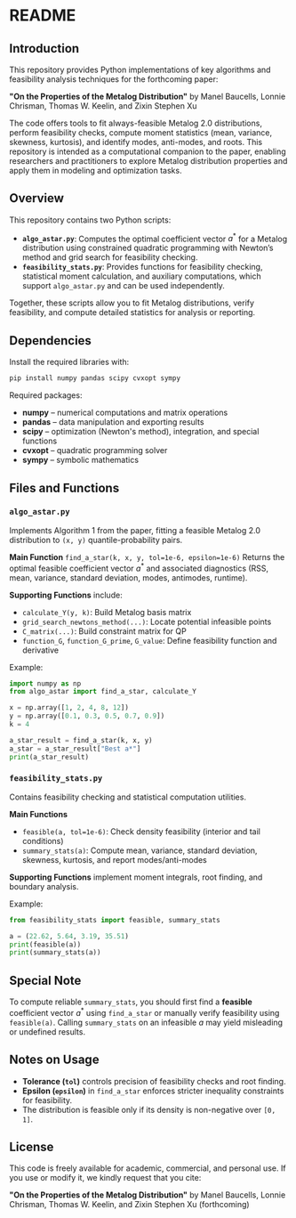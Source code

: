 # README

## Introduction

This repository provides Python implementations of key algorithms and feasibility analysis techniques for the forthcoming paper:

**"On the Properties of the Metalog Distribution"**
by Manel Baucells, Lonnie Chrisman, Thomas W. Keelin, and Zixin Stephen Xu

The code offers tools to fit always-feasible Metalog 2.0 distributions, perform feasibility checks, compute moment statistics (mean, variance, skewness, kurtosis), and identify modes, anti-modes, and roots. This repository is intended as a computational companion to the paper, enabling researchers and practitioners to explore Metalog distribution properties and apply them in modeling and optimization tasks.

## Overview

This repository contains two Python scripts:

* **`algo_astar.py`**: Computes the optimal coefficient vector $a^*$ for a Metalog distribution using constrained quadratic programming with Newton’s method and grid search for feasibility checking.
* **`feasibility_stats.py`**: Provides functions for feasibility checking, statistical moment calculation, and auxiliary computations, which support `algo_astar.py` and can be used independently.

Together, these scripts allow you to fit Metalog distributions, verify feasibility, and compute detailed statistics for analysis or reporting.

## Dependencies

Install the required libraries with:

```sh
pip install numpy pandas scipy cvxopt sympy
```

Required packages:

* **numpy** – numerical computations and matrix operations
* **pandas** – data manipulation and exporting results
* **scipy** – optimization (Newton's method), integration, and special functions
* **cvxopt** – quadratic programming solver
* **sympy** – symbolic mathematics

## Files and Functions

### `algo_astar.py`

Implements Algorithm 1 from the paper, fitting a feasible Metalog 2.0 distribution to `(x, y)` quantile-probability pairs.

**Main Function**
`find_a_star(k, x, y, tol=1e-6, epsilon=1e-6)`
Returns the optimal feasible coefficient vector $a^*$ and associated diagnostics (RSS, mean, variance, standard deviation, modes, antimodes, runtime).

**Supporting Functions** include:

* `calculate_Y(y, k)`: Build Metalog basis matrix
* `grid_search_newtons_method(...)`: Locate potential infeasible points
* `C_matrix(...)`: Build constraint matrix for QP
* `function_G`, `function_G_prime`, `G_value`: Define feasibility function and derivative

Example:

```python
import numpy as np
from algo_astar import find_a_star, calculate_Y

x = np.array([1, 2, 4, 8, 12])
y = np.array([0.1, 0.3, 0.5, 0.7, 0.9])
k = 4

a_star_result = find_a_star(k, x, y)
a_star = a_star_result["Best a*"]
print(a_star_result)
```

### `feasibility_stats.py`

Contains feasibility checking and statistical computation utilities.

**Main Functions**

* `feasible(a, tol=1e-6)`: Check density feasibility (interior and tail conditions)
* `summary_stats(a)`: Compute mean, variance, standard deviation, skewness, kurtosis, and report modes/anti-modes

**Supporting Functions** implement moment integrals, root finding, and boundary analysis.

Example:

```python
from feasibility_stats import feasible, summary_stats

a = (22.62, 5.64, 3.19, 35.51)
print(feasible(a))
print(summary_stats(a))
```

## Special Note

To compute reliable `summary_stats`, you should first find a **feasible** coefficient vector $a^*$ using `find_a_star` or manually verify feasibility using `feasible(a)`. Calling `summary_stats` on an infeasible $a$ may yield misleading or undefined results.

## Notes on Usage

* **Tolerance (`tol`)** controls precision of feasibility checks and root finding.
* **Epsilon (`epsilon`)** in `find_a_star` enforces stricter inequality constraints for feasibility.
* The distribution is feasible only if its density is non-negative over `[0, 1]`.

## License

This code is freely available for academic, commercial, and personal use. If you use or modify it, we kindly request that you cite:

**"On the Properties of the Metalog Distribution"**
by Manel Baucells, Lonnie Chrisman, Thomas W. Keelin, and Zixin Stephen Xu (forthcoming)
